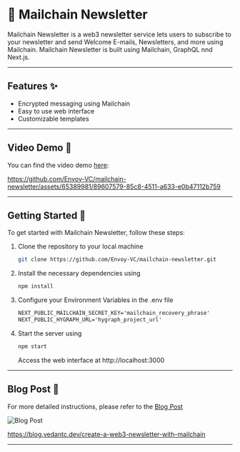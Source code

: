 # 📰 Mailchain Newsletter

Mailchain Newsletter is a web3 newsletter service lets users to subscribe to your newsletter and send Welcome E-mails, Newsletters, and more using Mailchain. Mailchain Newsletter is built using Mailchain, GraphQL nnd Next.js.

---

## Features ✨

- Encrypted messaging using Mailchain
- Easy to use web interface
- Customizable templates

---

## Video Demo 🎥

You can find the video demo [here](https://www.loom.com/share/52e7d302ee554f1f9f33e3f7b99fd814):

https://github.com/Envoy-VC/mailchain-newsletter/assets/65389981/89607579-85c8-4511-a633-e0b47112b759

---

## Getting Started 🚀

To get started with Mailchain Newsletter, follow these steps:

1. Clone the repository to your local machine
   ```bash
   git clone https://github.com/Envoy-VC/mailchain-newsletter.git
   ```
2. Install the necessary dependencies using
   ```bash
   npm install
   ```
3. Configure your Environment Variables in the .env file
   ```txt
   NEXT_PUBLIC_MAILCHAIN_SECRET_KEY='mailchain_recovery_phrase'
   NEXT_PUBLIC_HYGRAPH_URL='hygraph_project_url'
   ```
4. Start the server using
   ```bash
   npm start
   ```
   Access the web interface at http://localhost:3000

---

## Blog Post 📝

For more detailed instructions, please refer to the [Blog Post](https://blog.vedantc.dev/create-a-web3-newsletter-with-mailchain)

![Blog Post](https://cdn.hashnode.com/res/hashnode/image/upload/v1681987234048/25b31fbd-9703-4959-bba6-c3bf132291ce.png?w=1600&h=840&fit=crop&crop=entropy&auto=compress,format&format=webp)

https://blog.vedantc.dev/create-a-web3-newsletter-with-mailchain

---
